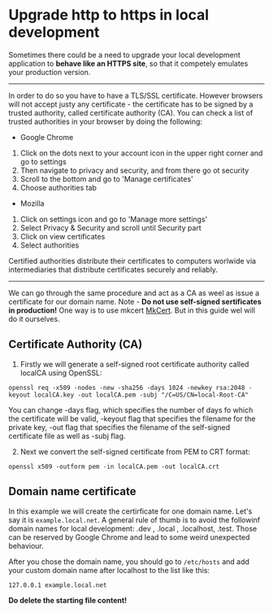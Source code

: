 # Upgrade http to https in local development

Sometimes there could be a need to upgrade your local development application to **behave like an HTTPS site**, so that it competely emulates your production version.

---

In order to do so you have to have a TLS/SSL certificate. However browsers will not accept justy any certificate - the certificate has to be signed by a trusted authority, called certificate authority (CA). You can check a list of trusted authorities in your browser by doing the following:

- Google Chrome

1. Click on the dots next to your account icon in the upper right corner and go to settings
2. Then navigate to privacy and security, and from there go ot security
3. Scroll to the bottom and go to 'Manage certificates'
4. Choose authorities tab

- Mozilla

1. Click on settings icon and go to 'Manage more settings'
2. Select Privacy & Security and scroll until Security part
3. Click on view certificates
4. Select authorities

Certified authorities distribute their certificates to computers worlwide via intermediaries that distribute certificates securely and reliably.

---

We can go through the same procedure and act as a CA as weel as issue a certificate for our domain name. Note - **Do not use self-signed sertificates in production!** One way is to use mkcert [MkCert](https://github.com/FiloSottile/mkcert). But in this guide wel will do it ourselves.

## Certificate Authority (CA)

1. Firstly we will generate a self-signed root certificate authority called localCA using OpenSSL:

```
openssl req -x509 -nodes -new -sha256 -days 1024 -newkey rsa:2048 -keyout localCA.key -out localCA.pem -subj "/C=US/CN=local-Root-CA"
```

You can change -days flag, which specifies the number of days fo which the certificate will be valid, -keyout flag that specifies the filename for the private key, -out flag that specifies the filename of the self-signed certificate file as well as -subj flag.

2. Next we convert the self-signed certificate from PEM to CRT format:

```
openssl x509 -outform pem -in localCA.pem -out localCA.crt
```

## Domain name certificate

In this example we will create the certirficate for one domain name. Let's say it is `example.local.net`. A general rule of thumb is to avoid the followinf domain names for local development: .dev , .local , .localhost, .test. Those can be reserved by Google Chrome and lead to some weird unexpected behaviour.

After you chose the domain name, you should go to `/etc/hosts` and add your custom domain name after localhost to the list like this:

```
127.0.0.1 example.local.net
```

**Do delete the starting file content!**
